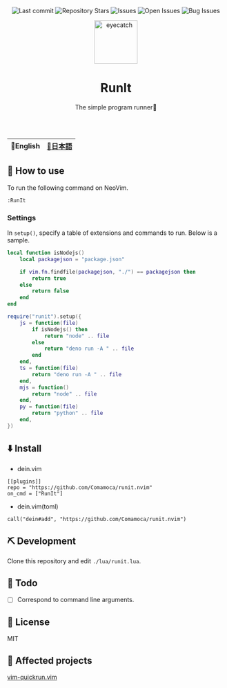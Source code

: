 <div align="center">

![Last commit](https://img.shields.io/github/last-commit/Comamoca/runit.nvim?style=flat-square)
![Repository Stars](https://img.shields.io/github/stars/Comamoca/runit.nvim?style=flat-square)
![Issues](https://img.shields.io/github/issues/Comamoca/runit.nvim?style=flat-square)
![Open Issues](https://img.shields.io/github/issues-raw/Comamoca/runit.nvim?style=flat-square)
![Bug Issues](https://img.shields.io/github/issues/Comamoca/runit.nvim/bug?style=flat-square)

<img src="https://emoji2svg.deno.dev/api/🦊" alt="eyecatch" height="100">

# RunIt

The simple program runner🚀

<br>
<br>


</div>

<table>
  <thead>
    <tr>
      <th style="text-align:center">🍔English</th>
      <th style="text-align:center"><a href="README.ja.md">🍡日本語</a></th>
    </tr>
  </thead>
</table>

<div align="center">

</div>

## 🚀 How to use

To run the following command on NeoVim.

```
:RunIt
```

### Settings

In `setup()`, specify a table of extensions and commands to run. Below is a sample.

```lua
local function isNodejs()
	local packagejson = "package.json"

	if vim.fn.findfile(packagejson, "./") == packagejson then
		return true
	else
		return false
	end
end

require("runit").setup({
	js = function(file)
		if isNodejs() then
			return "node" .. file
		else
			return "deno run -A " .. file
		end
	end,
	ts = function(file)
		return "deno run -A " .. file
	end,
	mjs = function()
		return "node" .. file
	end,
	py = function(file)
		return "python" .. file
	end,
})
```

## ⬇️  Install

- dein.vim

```
[[plugins]]
repo = "https://github.com/Comamoca/runit.nvim"
on_cmd = ["RunIt"]
```

- dein.vim(toml)

```
call("dein#add", "https://github.com/Comamoca/runit.nvim")
```

## ⛏️   Development

Clone this repository and edit `./lua/runit.lua`.

## 📝 Todo

- [ ] Correspond to command line arguments.

## 📜 License

MIT

## 👏 Affected projects

[vim-quickrun.vim](https://github.com/thinca/vim-quickrun)
